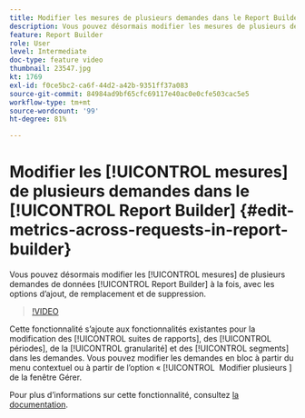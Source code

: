 ```yaml
---
title: Modifier les mesures de plusieurs demandes dans le Report Builder
description: Vous pouvez désormais modifier les mesures de plusieurs demandes de données Report Builder à la fois, avec les options d’ajout, de remplacement et de suppression.
feature: Report Builder
role: User
level: Intermediate
doc-type: feature video
thumbnail: 23547.jpg
kt: 1769
exl-id: f0ce5bc2-ca6f-44d2-a42b-9351ff37a083
source-git-commit: 84984ad9bf65cfc69117e40ac0e0cfe503cac5e5
workflow-type: tm+mt
source-wordcount: '99'
ht-degree: 81%

---
```


# Modifier les [!UICONTROL mesures] de plusieurs demandes dans le [!UICONTROL Report Builder] {#edit-metrics-across-requests-in-report-builder}

Vous pouvez désormais modifier les [!UICONTROL mesures] de plusieurs demandes de données [!UICONTROL Report Builder] à la fois, avec les options d’ajout, de remplacement et de suppression.

>[!VIDEO](https://video.tv.adobe.com/v/37960/?quality=12&learn=on&captions=fre_fr)

Cette fonctionnalité s’ajoute aux fonctionnalités existantes pour la modification des [!UICONTROL suites de rapports], des [!UICONTROL périodes], de la [!UICONTROL granularité] et des [!UICONTROL segments] dans les demandes. Vous pouvez modifier les demandes en bloc à partir du menu contextuel ou à partir de l’option « [!UICONTROL &#x200B; Modifier plusieurs &#x200B;] de la fenêtre Gérer.

Pour plus dʼinformations sur cette fonctionnalité, consultez [la documentation](https://experienceleague.adobe.com/docs/analytics/analyze/report-builder/manage-requests/edit-multiple-metrics.html?lang=fr).
